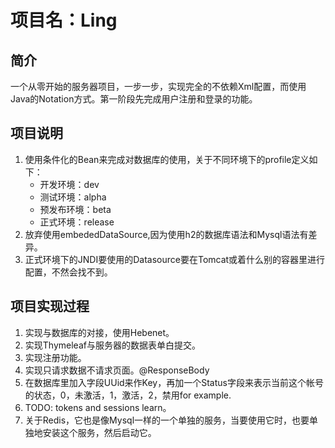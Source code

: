 # 项目名：Ling
## 简介
一个从零开始的服务器项目，一步一步，实现完全的不依赖Xml配置，而使用Java的Notation方式。第一阶段先完成用户注册和登录的功能。
## 项目说明
1. 使用条件化的Bean来完成对数据库的使用，关于不同环境下的profile定义如下：
    * 开发环境：dev
    * 测试环境：alpha
    * 预发布环境：beta
    * 正式环境：release
2. 放弃使用embededDataSource,因为使用h2的数据库语法和Mysql语法有差异。
3. 正式环境下的JNDI要使用的Datasource要在Tomcat或着什么别的容器里进行配置，不然会找不到。
## 项目实现过程
1. 实现与数据库的对接，使用Hebenet。
2. 实现Thymeleaf与服务器的数据表单白提交。
3. 实现注册功能。
4. 实现只请求数据不请求页面。@ResponseBody
5. 在数据库里加入字段UUid来作Key，再加一个Status字段来表示当前这个帐号的状态，0，未激活，1，激活，2，禁用for example.
6. TODO: tokens and sessions learn。
7. 关于Redis，它也是像Mysql一样的一个单独的服务，当要使用它时，也要单独地安装这个服务，然后启动它。